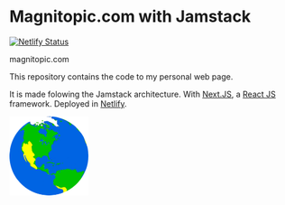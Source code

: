 # Magnitopic.com with Jamstack
[![Netlify Status](https://api.netlify.com/api/v1/badges/2f7de631-507a-441b-9f7f-f5ec1d835bc8/deploy-status)](https://app.netlify.com/sites/sad-poincare-d226a2/deploys)

 magnitopic.com

This repository contains the code to my personal web page.

It is made folowing the Jamstack architecture. With [Next.JS](https://nextjs.org/), a [React JS](https://reactjs.org/) framework. Deployed in [Netlify](https://www.netlify.com/).

![Logo](public/tierra_transparente.png)
